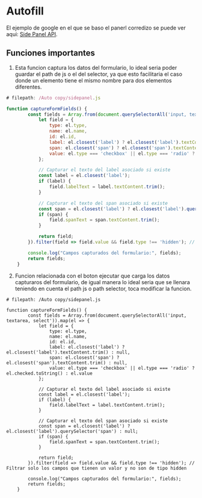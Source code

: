 # Autofill

El ejemplo de google en el que se baso el panerl corredizo se puede ver aqui: [Side Panel API](https://developer.chrome.com/docs/extensions/reference/sidePanel/).

## Funciones importantes
1. Esta funcion captura los datos del formulario, lo ideal seria poder guardar el path de js o el del selector, ya que esto facilitaria el caso donde un elemento tiene el mismo nombre para dos elementos diferentes.
```javascript
# filepath: /Auto copy/sidepanel.js

function captureFormFields() {
        const fields = Array.from(document.querySelectorAll('input, textarea, select')).map(el => {
            let field = {
                type: el.type,
                name: el.name,
                id: el.id,
                label: el.closest('label') ? el.closest('label').textContent.trim() : null,
                span: el.closest('span') ? el.closest('span').textContent.trim() : null,
                value: el.type === 'checkbox' || el.type === 'radio' ? el.checked.toString() : el.value
            };

            // Capturar el texto del label asociado si existe
            const label = el.closest('label');
            if (label) {
                field.labelText = label.textContent.trim();
            }

            // Capturar el texto del span asociado si existe
            const span = el.closest('label') ? el.closest('label').querySelector('span') : null;
            if (span) {
                field.spanText = span.textContent.trim();
            }

            return field;
        }).filter(field => field.value && field.type !== 'hidden'); // Filtrar solo los campos que tienen un valor y no son de tipo hidden

        console.log("Campos capturados del formulario:", fields);
        return fields;
    }


```
2. Funcion relacionada con el boton ejecutar que carga los datos capturaros del formulario, de igual manera lo ideal seria que se llenara teniendo en cuenta el path js o path selector, toca modificar la funcion.
```Javascipt
# filepath: /Auto copy/sidepanel.js

function captureFormFields() {
        const fields = Array.from(document.querySelectorAll('input, textarea, select')).map(el => {
            let field = {
                type: el.type,
                name: el.name,
                id: el.id,
                label: el.closest('label') ? el.closest('label').textContent.trim() : null,
                span: el.closest('span') ? el.closest('span').textContent.trim() : null,
                value: el.type === 'checkbox' || el.type === 'radio' ? el.checked.toString() : el.value
            };

            // Capturar el texto del label asociado si existe
            const label = el.closest('label');
            if (label) {
                field.labelText = label.textContent.trim();
            }

            // Capturar el texto del span asociado si existe
            const span = el.closest('label') ? el.closest('label').querySelector('span') : null;
            if (span) {
                field.spanText = span.textContent.trim();
            }

            return field;
        }).filter(field => field.value && field.type !== 'hidden'); // Filtrar solo los campos que tienen un valor y no son de tipo hidden

        console.log("Campos capturados del formulario:", fields);
        return fields;
    }


```
   
